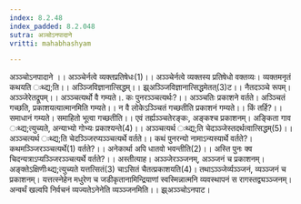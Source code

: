 ```yaml
---
index: 8.2.48
index_padded: 8.2.048
sutra: अञ्चोऽनपादाने
vritti: mahabhashyam

---
```

 अञ्ञ्चोऽनपादाने ।। अञ्ञ्चेर्नत्वे व्यक्तप्रतिषेधः(1)।। अञ्ञ्चेर्नत्वे व्यक्तस्य प्रतिषेधो वक्तव्यः। व्यक्तमनृतं कथयति ःथ्द्य;ति।। अञ्ञ्जिविज्ञानात्सिद्धम्।। झ्र्अञ्ञ्जिविज्ञानात्सिद्धमेतत्(3)ट।। नैतदञ्ञ्चे रूपम्। अञ्ञ्जेरेतद्रूपम्।। अञ्ञ्चत्यर्थो वै गम्यते।. कः पुनरञ्ञ्चत्यर्थः?।। अञ्ञ्चतिः प्रकाशने वर्तते। अञ्ञ्चितं गच्छति, प्रकाशयत्यात्मानमिति गम्यते।। न वै लोकेऽञ्ञ्चितं गच्छतीति प्रकाशनं गम्यते।। किं तर्हि?।। समाधानं गम्यते। समाहितो भूत्वा गच्छतीति।। एवं तर्ह्यञ्ञ्चतेरङ्कः, अङ्कश्च प्रकाशनम्। अङि्कता गाव ःथ्द्य;त्युच्यते, अन्याभ्यो गोभ्यः प्रकाश्यन्ते(4)।। अञ्ञ्चत्यर्थ ःथ्द्य;ति चेदञ्ञ्जेस्तदर्थत्वात्सिद्धम्(5)।। अञ्ञ्चत्यर्थ ःथ्द्य;ति चेदञ्ञ्जिरप्यञ्ञ्चत्यर्थे वर्तते।। कथं पुनरन्यो नामाऽन्यस्यार्थे वर्तते?। कथमञ्ञ्जिरञ्ञ्चत्यर्थे(1) वर्तते?।। अनेकार्था अपि धातवो भवन्तीति(2)।। अस्ति पुनः क्व चिदन्यत्राऽप्यञ्ञ्जिरञ्ञ्चत्यर्थे वर्तते?।। अस्तीत्याह। अञ्ञ्जेरञ्ञ्जनम्, अञ्ञ्जनं च प्रकाशनम्। अङ्क्तेऽक्षिणीःथ्द्य;त्युच्यते यत्तत्सितं(3) चाऽसितं चैतत्प्रकाशयति(4)। तथाऽञ्ञ्जेर्व्यञ्ञ्जनं, व्यञ्ञ्जनं च प्रकाशनम्। यत्तत्स्नेहेन मधुरेण च जडीकृतानामिन्द्रियाणां स्वस्मिन्नात्मनि व्यवस्थापनं स रागस्तद्व्यञ्ञ्जनम्। अन्वर्थं खल्वपि निर्वचनं व्यज्यतेऽनेनेति व्यञ्ञ्जनमिति।। झ्र्अञ्ञ्चोऽनपाट। 
